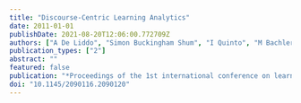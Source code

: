 ```yaml
---
title: "Discourse-Centric Learning Analytics"
date: 2011-01-01
publishDate: 2021-08-20T12:06:00.772709Z
authors: ["A De Liddo", "Simon Buckingham Shum", "I Quinto", "M Bachler", "L Cannavacciuolo"]
publication_types: ["2"]
abstract: ""
featured: false
publication: "*Proceedings of the 1st international conference on learning analytics and łdots*"
doi: "10.1145/2090116.2090120"
---
```


